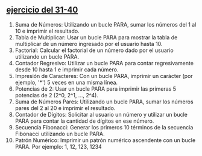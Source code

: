 ## [ejercicio del 31-40](./31-30)
1. Suma de Números: Utilizando un bucle PARA, sumar los números del 1 al 10 e
imprimir el resultado.
2. Tabla de Multiplicar: Usar un bucle PARA para mostrar la tabla de multiplicar de un
número ingresado por el usuario hasta 10.
3. Factorial: Calcular el factorial de un número dado por el usuario utilizando un bucle
PARA.
4. Contador Regresivo: Utilizar un bucle PARA para contar regresivamente desde 10
hasta 1 e imprimir cada número.
5. Impresión de Caracteres: Con un bucle PARA, imprimir un carácter (por ejemplo,
'*') 5 veces en una misma línea.
6. Potencias de 2: Usar un bucle PARA para imprimir las primeras 5 potencias de 2
(2^0, 2^1, ..., 2^4).
7. Suma de Números Pares: Utilizando un bucle PARA, sumar los números pares del
2 al 20 e imprimir el resultado.
8. Contador de Dígitos: Solicitar al usuario un número y utilizar un bucle PARA para
contar la cantidad de dígitos en ese número.
9. Secuencia Fibonacci: Generar los primeros 10 términos de la secuencia Fibonacci
utilizando un bucle PARA.
10. Patrón Numérico: Imprimir un patrón numérico ascendente con un bucle PARA. Por
ejemplo: 1, 12, 123, 1234